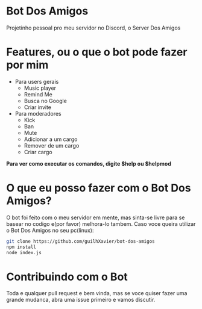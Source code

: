 # Bot Dos Amigos

Projetinho pessoal pro meu servidor no Discord, o Server Dos Amigos

# Features, ou o que o bot pode fazer por mim

- Para users gerais
  - Music player
  - Remind Me
  - Busca no Google
  - Criar invite
- Para moderadores
  - Kick
  - Ban
  - Mute
  - Adicionar a um cargo
  - Remover de um cargo
  - Criar cargo

**Para ver como executar os comandos, digite $help ou $helpmod**

# O que eu posso fazer com o Bot Dos Amigos?

O bot foi feito com o meu servidor em mente, mas sinta-se livre para se basear no codigo e(por favor) melhora-lo tambem.
Caso voce queira utilizar o Bot Dos Amigos no seu pc(linux):

```bash
git clone https://github.com/guilhXavier/bot-dos-amigos
npm install
node index.js
```

# Contribuindo com o Bot

Toda e qualquer pull request e bem vinda, mas se voce quiser fazer uma grande mudanca, abra uma issue primeiro e vamos discutir.
